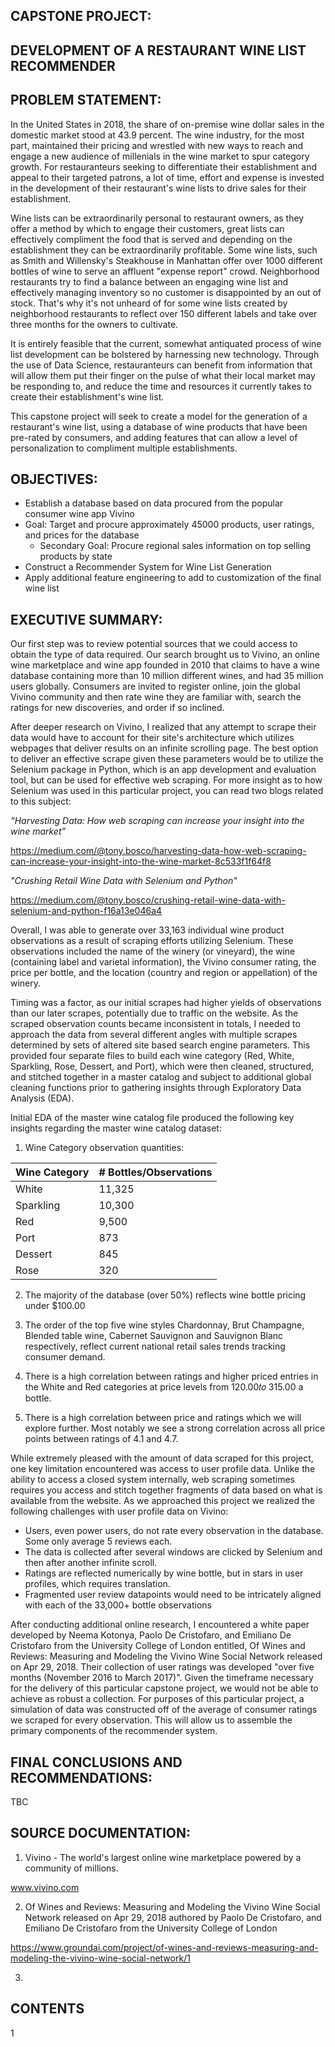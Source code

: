 ## CAPSTONE PROJECT:
## DEVELOPMENT OF A RESTAURANT WINE LIST RECOMMENDER



## PROBLEM STATEMENT:

In the United States in 2018, the share of on-premise wine dollar sales in the domestic market stood at 43.9 percent. The wine industry, for the most part, maintained their pricing and wrestled with new ways to reach and engage a new audience of millenials in the wine market to spur category growth. For restauranteurs seeking to differentiate their establishment and appeal to their targeted patrons, a lot of time, effort and expense is invested in the development of their restaurant's wine lists to drive sales for their establishment.

Wine lists can be extraordinarily personal to restaurant owners, as they offer a method by which to engage their customers, great lists can effectively compliment the food that is served and depending on the establishment they can be extraordinarily profitable. Some wine lists, such as Smith and Willensky's Steakhouse in Manhattan offer over 1000 different bottles of wine to serve an affluent "expense report" crowd. Neighborhood restaurants try to find a balance between an engaging wine list and effectively managing inventory so no customer is disappointed by an out of stock. That's why it's not unheard of for some wine lists created by neighborhood restaurants to reflect over 150 different labels and take over three months for the owners to cultivate.

It is entirely feasible that the current, somewhat antiquated process of wine list development can be bolstered by harnessing new technology. Through the use of Data Science, restauranteurs can benefit from information that will allow them put their finger on the pulse of what their local market may be responding to, and reduce the time and resources it currently takes to create their establishment's wine list.

This capstone project will seek to create a model for the generation of a restaurant's wine list, using a database of wine products that have been pre-rated by consumers, and adding features that can allow a level of personalization to compliment multiple establishments.


## OBJECTIVES:

- Establish a database based on data procured from the popular consumer wine app Vivino
- Goal: Target and procure approximately 45000 products, user ratings, and prices for the database
	- Secondary Goal: Procure regional sales information on top selling products by state
- Construct a Recommender System for Wine List Generation
- Apply additional feature engineering to add to customization of the final wine list


## EXECUTIVE SUMMARY:

Our first step was to review potential sources that we could access to obtain the type of data required. Our search brought us to Vivino, an online wine marketplace and wine app founded in 2010 that claims to have a wine database containing more than 10 million different wines, and had 35 million users globally. Consumers are invited to register online, join the global Vivino community and then rate wine they are familiar with, search the ratings for new discoveries, and order if so inclined.

After deeper research on Vivino, I realized that any attempt to scrape their data would have to account for their site's architecture which utilizes webpages that deliver results on an infinite scrolling page. The best option to deliver an effective scrape given these parameters would be to utilize the Selenium package in Python, which is an app development and evaluation tool, but can be used for effective web scraping. For more insight as to how Selenium was used in this particular project, you can read two blogs related to this subject:

*“Harvesting Data: How web scraping can increase your insight into the wine market”*

https://medium.com/@tony.bosco/harvesting-data-how-web-scraping-can-increase-your-insight-into-the-wine-market-8c533f1f64f8

*"Crushing Retail Wine Data with Selenium and Python"*

https://medium.com/@tony.bosco/crushing-retail-wine-data-with-selenium-and-python-f16a13e046a4

Overall, I was able to generate over 33,163 individual wine product observations as a result of scraping efforts utilizing Selenium. These observations included the name of the winery (or vineyard), the wine (containing label and varietal information), the Vivino consumer rating, the price per bottle, and the location (country and region or appellation) of the winery.

Timing was a factor, as our initial scrapes had higher yields of observations than our later scrapes, potentially due to traffic on the website. As the scraped observation counts became inconsistent in totals, I needed to approach the data from several different angles with multiple scrapes determined by sets of altered site based search engine parameters. This provided four separate files to build each wine category (Red, White, Sparkling, Rose, Dessert, and Port), which were then cleaned, structured, and stitched together in a master catalog and subject to additional global cleaning functions prior to gathering insights through Exploratory Data Analysis (EDA).

Initial EDA of the master wine catalog file produced the following key insights regarding the master wine catalog dataset:

1) Wine Category observation quantities:


| Wine Category	|# Bottles/Observations|
|---------------|----------------------|
|   White	    |        11,325        |
|   Sparkling   |	     10,300        |
|   Red	        |         9,500        |
|   Port	    |           873        |
|   Dessert	    |           845        |
|   Rose	    |           320        |


2) The majority of the database (over 50%) reflects wine bottle pricing under $100.00

3) The order of the top five wine styles Chardonnay, Brut Champagne, Blended table wine, Cabernet Sauvignon and Sauvignon Blanc respectively, reflect current national retail sales trends tracking consumer demand.

4) There is a high correlation between ratings and higher priced entries in the White and Red categories at price levels from  120.00𝑡𝑜 315.00 a bottle.

5) There is a high correlation between price and ratings which we will explore further. Most notably we see a strong correlation across all price points between ratings of 4.1 and 4.7.

While extremely pleased with the amount of data scraped for this project, one key limitation encountered was access to user profile data. Unlike the ability to access a closed system internally, web scraping sometimes requires you access and stitch together fragments of data based on what is available from the website. As we approached this project we realized the following challenges with user profile data on Vivino:

- Users, even power users, do not rate every observation in the database. Some only average 5 reviews each.
- The data is collected after several windows are clicked by Selenium and then after another infinite scroll.
- Ratings are reflected numerically by wine bottle, but in stars in user profiles, which requires translation.
- Fragmented user review datapoints would need to be intricately aligned with each of the 33,000+ bottle observations

After conducting additional online research, I encountered a white paper developed by Neema Kotonya, Paolo De Cristofaro, and Emiliano De Cristofaro from the University College of London entitled, Of Wines and Reviews: Measuring and Modeling the Vivino Wine Social Network released on Apr 29, 2018. Their collection of user ratings was developed "over five months (November 2016 to March 2017)". Given the timeframe necessary for the delivery of this particular capstone project, we would not be able to achieve as robust a collection. For purposes of this particular project, a simulation of data was constructed off of the average of consumer ratings we scraped for every observation. This will allow us to assemble the primary components of the recommender system.

## FINAL CONCLUSIONS AND RECOMMENDATIONS:

TBC



## SOURCE DOCUMENTATION:

1) Vivino - The world's largest online wine marketplace powered by a community of millions.

www.vivino.com

2) Of Wines and Reviews: Measuring and Modeling the Vivino Wine Social Network released on Apr 29, 2018 authored by Paolo De Cristofaro, and Emiliano De Cristofaro from the University College of London

https://www.groundai.com/project/of-wines-and-reviews-measuring-and-modeling-the-vivino-wine-social-network/1

3)

## CONTENTS

1
​

